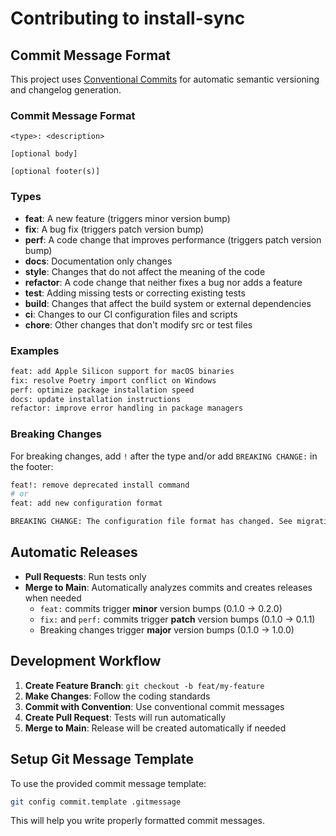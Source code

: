 # Contributing to install-sync

## Commit Message Format

This project uses [Conventional Commits](https://www.conventionalcommits.org/) for automatic semantic versioning and changelog generation.

### Commit Message Format

```
<type>: <description>

[optional body]

[optional footer(s)]
```

### Types

- **feat**: A new feature (triggers minor version bump)
- **fix**: A bug fix (triggers patch version bump)
- **perf**: A code change that improves performance (triggers patch version bump)
- **docs**: Documentation only changes
- **style**: Changes that do not affect the meaning of the code
- **refactor**: A code change that neither fixes a bug nor adds a feature
- **test**: Adding missing tests or correcting existing tests
- **build**: Changes that affect the build system or external dependencies
- **ci**: Changes to our CI configuration files and scripts
- **chore**: Other changes that don't modify src or test files

### Examples

```bash
feat: add Apple Silicon support for macOS binaries
fix: resolve Poetry import conflict on Windows
perf: optimize package installation speed
docs: update installation instructions
refactor: improve error handling in package managers
```

### Breaking Changes

For breaking changes, add `!` after the type and/or add `BREAKING CHANGE:` in the footer:

```bash
feat!: remove deprecated install command
# or
feat: add new configuration format

BREAKING CHANGE: The configuration file format has changed. See migration guide.
```

## Automatic Releases

- **Pull Requests**: Run tests only
- **Merge to Main**: Automatically analyzes commits and creates releases when needed
  - `feat:` commits trigger **minor** version bumps (0.1.0 → 0.2.0)
  - `fix:` and `perf:` commits trigger **patch** version bumps (0.1.0 → 0.1.1)
  - Breaking changes trigger **major** version bumps (0.1.0 → 1.0.0)

## Development Workflow

1. **Create Feature Branch**: `git checkout -b feat/my-feature`
2. **Make Changes**: Follow the coding standards
3. **Commit with Convention**: Use conventional commit messages
4. **Create Pull Request**: Tests will run automatically
5. **Merge to Main**: Release will be created automatically if needed

## Setup Git Message Template

To use the provided commit message template:

```bash
git config commit.template .gitmessage
```

This will help you write properly formatted commit messages.